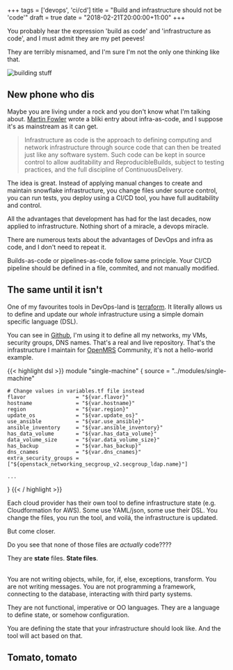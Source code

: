 +++
tags = ['devops', 'ci/cd']
title = "Build and infrastructure should not be 'code'"
draft = true
date = "2018-02-21T20:00:00+11:00"
+++

You probably hear the expression 'build as code' and 'infrastructure as code', and I must admit
they are my pet peeves!

They are terribly misnamed, and I'm sure I'm not the only one thinking like that.

<!--more-->
![building stuff](https://media.giphy.com/media/c5eqVJN7oNLTq/giphy.gif)

## New phone who dis

Maybe you are living under a rock and you don't know what I'm talking about.
[Martin Fowler](https://martinfowler.com/bliki/InfrastructureAsCode.html) wrote a bliki
entry about infra-as-code, and I suppose it's as mainstream as it can get.

<blockquote>Infrastructure as code is the approach to defining computing and network infrastructure through source code that can then be treated just like any software system. Such code can be kept in source control to allow auditability and ReproducibleBuilds, subject to testing practices, and the full discipline of ContinuousDelivery. </blockquote>

The idea is great.
Instead of applying manual changes to create and maintain snowflake infrastructure, you change files under source control, you can run tests, you deploy using a CI/CD tool, you have full auditability and control.

All the advantages that development has had for the last decades, now applied to infrastructure.
Nothing short of a miracle, a devops miracle.

There are numerous texts about the advantages of DevOps and infra as code, and I don't need to repeat it.

Builds-as-code or pipelines-as-code follow same principle. Your CI/CD pipeline should be defined in a file, commited, and not manually modified.

## The same until it isn't

One of my favourites tools in DevOps-land is [terraform](https://www.terraform.io/).
It literally allows us to define and update our
_whole_ infrastructure using a simple domain specific language (DSL).

You can see in [Github](https://github.com/openmrs/openmrs-contrib-itsm-terraform/blob/master/ako/main.tf),
I'm using it to define all my networks, my VMs, security groups, DNS names.
That's a real and live repository. That's the infrastructure I maintain for
[OpenMRS](https://openmrs.org/) Community, it's not a hello-world example.

{{< highlight dsl >}}
  module "single-machine" {
    source            = "../modules/single-machine"

    # Change values in variables.tf file instead
    flavor                = "${var.flavor}"
    hostname              = "${var.hostname}"
    region                = "${var.region}"
    update_os             = "${var.update_os}"
    use_ansible           = "${var.use_ansible}"
    ansible_inventory     = "${var.ansible_inventory}"
    has_data_volume       = "${var.has_data_volume}"
    data_volume_size      = "${var.data_volume_size}"
    has_backup            = "${var.has_backup}"
    dns_cnames            = "${var.dns_cnames}"
    extra_security_groups = ["${openstack_networking_secgroup_v2.secgroup_ldap.name}"]

    ...
  }
{{< / highlight >}}

Each cloud provider has their own tool to define infrastructure state (e.g. Cloudformation for AWS). Some use YAML/json, some use their DSL. You change the files, you run the tool, and voilá, the infrastructure is updated.

But come closer.

Do you see that none of those files are _actually_ code????

They are **state** files. **State files**.

<br/>
You are not writing objects, while, for, if, else, exceptions, transform.
You are not writing messages. You are not programming a framework, connecting to the database, interacting
with third party systems.

They are not functional, imperative or OO languages. They are a language to define state, or somehow configuration.

You are defining the state that your infrastructure should look like. And the tool will act based on that.


## Tomato, tomato
